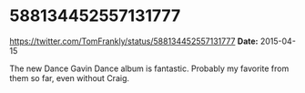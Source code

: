 # 588134452557131777
https://twitter.com/TomFrankly/status/588134452557131777
**Date:** 2015-04-15

The new Dance Gavin Dance album is fantastic. Probably my favorite from them so far, even without Craig.
